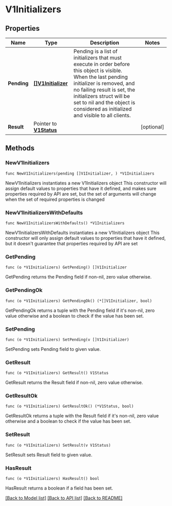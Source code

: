# V1Initializers

## Properties

Name | Type | Description | Notes
------------ | ------------- | ------------- | -------------
**Pending** | [**[]V1Initializer**](V1Initializer.md) | Pending is a list of initializers that must execute in order before this object is visible. When the last pending initializer is removed, and no failing result is set, the initializers struct will be set to nil and the object is considered as initialized and visible to all clients. | 
**Result** | Pointer to [**V1Status**](V1Status.md) |  | [optional] 

## Methods

### NewV1Initializers

`func NewV1Initializers(pending []V1Initializer, ) *V1Initializers`

NewV1Initializers instantiates a new V1Initializers object
This constructor will assign default values to properties that have it defined,
and makes sure properties required by API are set, but the set of arguments
will change when the set of required properties is changed

### NewV1InitializersWithDefaults

`func NewV1InitializersWithDefaults() *V1Initializers`

NewV1InitializersWithDefaults instantiates a new V1Initializers object
This constructor will only assign default values to properties that have it defined,
but it doesn't guarantee that properties required by API are set

### GetPending

`func (o *V1Initializers) GetPending() []V1Initializer`

GetPending returns the Pending field if non-nil, zero value otherwise.

### GetPendingOk

`func (o *V1Initializers) GetPendingOk() (*[]V1Initializer, bool)`

GetPendingOk returns a tuple with the Pending field if it's non-nil, zero value otherwise
and a boolean to check if the value has been set.

### SetPending

`func (o *V1Initializers) SetPending(v []V1Initializer)`

SetPending sets Pending field to given value.


### GetResult

`func (o *V1Initializers) GetResult() V1Status`

GetResult returns the Result field if non-nil, zero value otherwise.

### GetResultOk

`func (o *V1Initializers) GetResultOk() (*V1Status, bool)`

GetResultOk returns a tuple with the Result field if it's non-nil, zero value otherwise
and a boolean to check if the value has been set.

### SetResult

`func (o *V1Initializers) SetResult(v V1Status)`

SetResult sets Result field to given value.

### HasResult

`func (o *V1Initializers) HasResult() bool`

HasResult returns a boolean if a field has been set.


[[Back to Model list]](../README.md#documentation-for-models) [[Back to API list]](../README.md#documentation-for-api-endpoints) [[Back to README]](../README.md)


